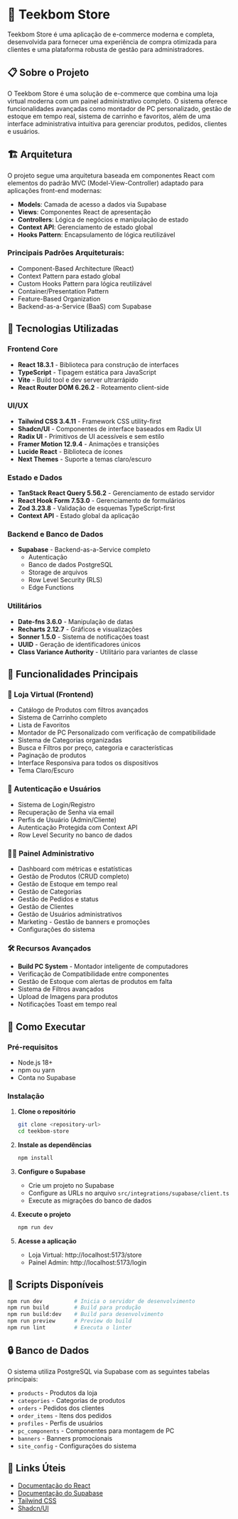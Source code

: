 # 🛒 Teekbom Store

Teekbom Store é uma aplicação de e-commerce moderna e completa, desenvolvida para fornecer uma experiência de compra otimizada para clientes e uma plataforma robusta de gestão para administradores.

## 📋 Sobre o Projeto

O Teekbom Store é uma solução de e-commerce que combina uma loja virtual moderna com um painel administrativo completo. O sistema oferece funcionalidades avançadas como montador de PC personalizado, gestão de estoque em tempo real, sistema de carrinho e favoritos, além de uma interface administrativa intuitiva para gerenciar produtos, pedidos, clientes e usuários.

## 🏗️ Arquitetura

O projeto segue uma arquitetura baseada em componentes React com elementos do padrão MVC (Model-View-Controller) adaptado para aplicações front-end modernas:

- **Models**: Camada de acesso a dados via Supabase
- **Views**: Componentes React de apresentação
- **Controllers**: Lógica de negócios e manipulação de estado
- **Context API**: Gerenciamento de estado global
- **Hooks Pattern**: Encapsulamento de lógica reutilizável

### Principais Padrões Arquiteturais:
- Component-Based Architecture (React)
- Context Pattern para estado global
- Custom Hooks Pattern para lógica reutilizável
- Container/Presentation Pattern
- Feature-Based Organization
- Backend-as-a-Service (BaaS) com Supabase

## 🚀 Tecnologias Utilizadas

### Frontend Core
- **React 18.3.1** - Biblioteca para construção de interfaces
- **TypeScript** - Tipagem estática para JavaScript
- **Vite** - Build tool e dev server ultrarrápido
- **React Router DOM 6.26.2** - Roteamento client-side

### UI/UX
- **Tailwind CSS 3.4.11** - Framework CSS utility-first
- **Shadcn/UI** - Componentes de interface baseados em Radix UI
- **Radix UI** - Primitivos de UI acessíveis e sem estilo
- **Framer Motion 12.9.4** - Animações e transições
- **Lucide React** - Biblioteca de ícones
- **Next Themes** - Suporte a temas claro/escuro

### Estado e Dados
- **TanStack React Query 5.56.2** - Gerenciamento de estado servidor
- **React Hook Form 7.53.0** - Gerenciamento de formulários
- **Zod 3.23.8** - Validação de esquemas TypeScript-first
- **Context API** - Estado global da aplicação

### Backend e Banco de Dados
- **Supabase** - Backend-as-a-Service completo
  - Autenticação
  - Banco de dados PostgreSQL
  - Storage de arquivos
  - Row Level Security (RLS)
  - Edge Functions

### Utilitários
- **Date-fns 3.6.0** - Manipulação de datas
- **Recharts 2.12.7** - Gráficos e visualizações
- **Sonner 1.5.0** - Sistema de notificações toast
- **UUID** - Geração de identificadores únicos
- **Class Variance Authority** - Utilitário para variantes de classe

## 🎯 Funcionalidades Principais

### 🏪 Loja Virtual (Frontend)
- Catálogo de Produtos com filtros avançados
- Sistema de Carrinho completo
- Lista de Favoritos
- Montador de PC Personalizado com verificação de compatibilidade
- Sistema de Categorias organizadas
- Busca e Filtros por preço, categoria e características
- Paginação de produtos
- Interface Responsiva para todos os dispositivos
- Tema Claro/Escuro

### 🔐 Autenticação e Usuários
- Sistema de Login/Registro
- Recuperação de Senha via email
- Perfis de Usuário (Admin/Cliente)
- Autenticação Protegida com Context API
- Row Level Security no banco de dados

### 👨‍💼 Painel Administrativo
- Dashboard com métricas e estatísticas
- Gestão de Produtos (CRUD completo)
- Gestão de Estoque em tempo real
- Gestão de Categorias
- Gestão de Pedidos e status
- Gestão de Clientes
- Gestão de Usuários administrativos
- Marketing - Gestão de banners e promoções
- Configurações do sistema

### 🛠️ Recursos Avançados
- **Build PC System** - Montador inteligente de computadores
- Verificação de Compatibilidade entre componentes
- Gestão de Estoque com alertas de produtos em falta
- Sistema de Filtros avançados
- Upload de Imagens para produtos
- Notificações Toast em tempo real

## 🚀 Como Executar

### Pré-requisitos
- Node.js 18+
- npm ou yarn
- Conta no Supabase

### Instalação

1. **Clone o repositório**
   ```bash
   git clone <repository-url>
   cd teekbom-store
   ```

2. **Instale as dependências**
   ```bash
   npm install
   ```

3. **Configure o Supabase**
   - Crie um projeto no Supabase
   - Configure as URLs no arquivo `src/integrations/supabase/client.ts`
   - Execute as migrações do banco de dados

4. **Execute o projeto**
   ```bash
   npm run dev
   ```

5. **Acesse a aplicação**
   - Loja Virtual: http://localhost:5173/store
   - Painel Admin: http://localhost:5173/login

## 🔧 Scripts Disponíveis

```bash
npm run dev          # Inicia o servidor de desenvolvimento
npm run build        # Build para produção
npm run build:dev    # Build para desenvolvimento
npm run preview      # Preview do build
npm run lint         # Executa o linter
```


## 🔒 Banco de Dados

O sistema utiliza PostgreSQL via Supabase com as seguintes tabelas principais:

- `products` - Produtos da loja
- `categories` - Categorias de produtos
- `orders` - Pedidos dos clientes
- `order_items` - Itens dos pedidos
- `profiles` - Perfis de usuários
- `pc_components` - Componentes para montagem de PC
- `banners` - Banners promocionais
- `site_config` - Configurações do sistema



## 🔗 Links Úteis

- [Documentação do React](https://react.dev/)
- [Documentação do Supabase](https://supabase.com/docs)
- [Tailwind CSS](https://tailwindcss.com/)
- [Shadcn/UI](https://ui.shadcn.com/)
